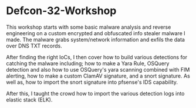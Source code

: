 # Defcon-32-Workshop
This workshop starts with some basic malware analysis and reverse engineering on a custom encrypted and obfuscated info stealer malware I made. The malware grabs system/network information and exfils the data over DNS TXT records.   
  
  After finding the right IoCs, I then cover how to build various detections for catching the malware including; how to make a Yara Rule, OSQuery detection and also how to use OSQuery's yara scanning combined with FIM alerting, how to make a custom ClamAV signature, and a snort signature. As well as, how to import the snort signature into pfsense's IDS capability. 
  
  After this, I taught the crowd how to import the various detection logs into elastic stack (ELK).
